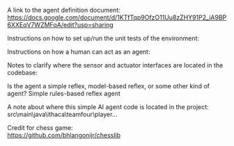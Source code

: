 A link to the agent definition document: https://docs.google.com/document/d/1KTfTqp9OfzO11Uu8zZHY91P2_iA9BP6XXEqV7WZMFqA/edit?usp=sharing

Instructions on how to set up/run the unit tests of the environment:

Instructions on how a human can act as an agent:

Notes to clarify where the sensor and actuator interfaces are located in the codebase:

Is the agent a simple reflex, model-based reflex, or some other kind of agent? Simple rules-based reflex agent

A note about where this simple AI agent code is located in the project: \
src\main\java\ithaca\teamfour\player\...


Credit for chess game:   
https://github.com/bhlangonijr/chesslib

